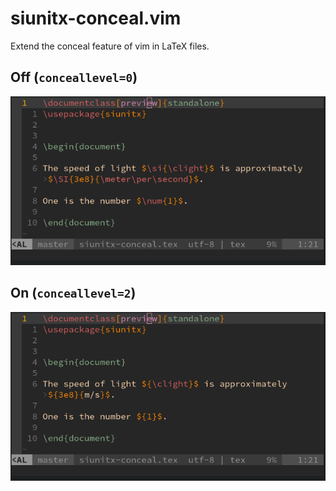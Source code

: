 # siunitx-conceal.vim

Extend the conceal feature of vim in LaTeX files.

## Off (`conceallevel=0`)
![0](./doc/off.png)

## On (`conceallevel=2`)
![1](./doc/on.png)
